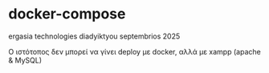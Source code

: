 # docker-compose
ergasia technologies diadyiktyou septembrios 2025

Ο ιστότοπος δεν μπορεί να γίνει deploy με docker, αλλά με xampp (apache & MySQL)
